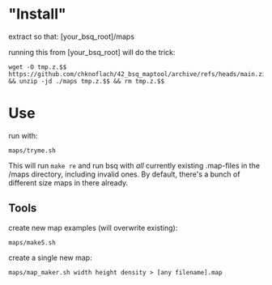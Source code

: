 # "Install"
extract so that:
[your_bsq_root]/maps

running this from [your_bsq_root] will do the trick:
```
wget -O tmp.z.$$ https://github.com/chknoflach/42_bsq_maptool/archive/refs/heads/main.zip && unzip -jd ./maps tmp.z.$$ && rm tmp.z.$$
```

# Use
run with:
```
maps/tryme.sh
```
This will run `make re` and run bsq with *all* currently existing .map-files 
in the /maps directory, including invalid ones. By default, there's a bunch
of different size maps in there already.

## Tools
create new map examples (will overwrite existing):
```
maps/make5.sh
```
create a single new map:
```
maps/map_maker.sh width height density > [any filename].map
```
